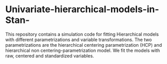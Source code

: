 # Univariate-hierarchical-models-in-Stan-
This repository contains a simulation code for fitting Hierarchical models with different parametrizations and variable transformations. The two parametrizations are the hierarchical centering parametrization (HCP) and hierarchical non centering-parametrization model.  We fit the models with raw, centered and standardized variables. 
